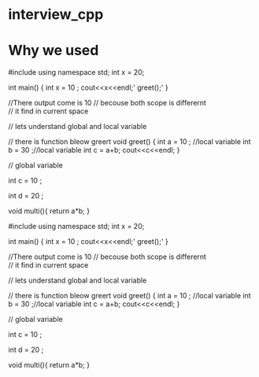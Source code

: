 # interview_cpp
# Why we used 

#include <iostream>
using namespace std;
int x = 20;

int main() {
   int x = 10 ;
   cout<<x<<endl;'
   greet();'
}


//There output come is 10 
// becouse both scope is differernt   
// it find in current space 



// lets understand global and local variable 

// there is function bleow greert
void greet() {
    int a = 10 ; //local variable 
    int b = 30 ;//local variable 
    int c = a+b;
    cout<<c<<endl;
}


// global variable 

int c = 10 ;

int d = 20 ;



void multi(){
  return a*b;
}


#include <iostream>
using namespace std;
int x = 20;

int main() {
   int x = 10 ;
   cout<<x<<endl;'
   greet();'
}


//There output come is 10 
// becouse both scope is differernt   
// it find in current space 



// lets understand global and local variable 

// there is function bleow greert
void greet() {
    int a = 10 ; //local variable 
    int b = 30 ;//local variable 
    int c = a+b;
    cout<<c<<endl;
}


// global variable 

int c = 10 ;

int d = 20 ;



void multi(){
  return a*b;
}


